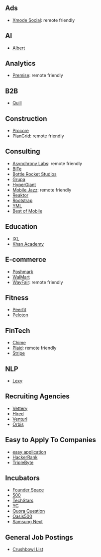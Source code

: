 ## Ads
- [Xmode Social](https://xmode.io): remote friendly

## AI
- [Albert](https://angel.co/learnwithalbert/jobs)

## Analytics
- [Premise](https://www.premise.com): remote friendly

## B2B
- [Quill](https://quill.chat/)

## Construction
- [Procore](http://procore.com/)
- [PlanGrid](https://www.plangrid.com): remote friendly

## Consulting
- [Asynchrony Labs](https://www.asynchrony.com): remote friendly
- [BiTe](https://www.biteinteractive.com)
- [Bottle Rocket Studios](https://www.bottlerocketstudios.com)
- [Grupa](https://grupa.io/howgrupaworks)
- [HyperGiant](https://www.hypergiant.com/careers/)
- [Mobile Jazz](http://mobilejazz.com/): remote friendly
- [Reaktor](https://www.reaktor.com)
- [Rootstrap](https://www.rootstrap.com)
- [YML](https://ymedialabs.com/x)
- [Best of Mobile](http://www.businessofapps.com/guide/app-development-companies/)

## Education
- [IXL](https://www.ixl.com/company/)
- [Khan Academy](https://boards.greenhouse.io/khanacademy/)

## E-commerce
- [Poshmark](https://poshmark.com)
- [WalMart]()
- [WayFair](https://www.wayfaircareers.com/): remote friendly

## Fitness
- [Peerfit](https://www.peerfit.com)
- [Peloton](https://www.onepeloton.com)

## FinTech
- [Chime](https://www.chimebank.com/)
- [Plaid](http://plaid.com/): remote friendly
- [Stripe](http://stripe.com/)

## NLP
- [Lexy](https://angel.co/lexy-io/jobs)

## Recruiting Agencies
- [Vettery](http://vettery.com/)
- [Hired](http://hired.com/)
- [Venturi](https://www.venturi-group.com/us/)
- [Orbis](https://www.orbisconsultants.com/)

## Easy to Apply To Companies
- [easy application](https://github.com/j-delaney/easy-application)
- [HackerRank](https://www.hackerrank.com)
- [TripleByte](https://triplebyte.com)

## Incubators
- [Founder Space](https://www.foundersspace.com)
- [500](https://500.co)
- [TechStars](https://www.techstars.com)
- [YC](http://www.ycombinator.com)
- [Quora Question](https://www.quora.com/What-are-all-the-startup-incubators-seed-programs-accelerators-in-the-San-Francisco-Bay-Area)
- [Oasis500](http://oasis500.com)
- [Samsung Next](https://samsungnext.com)

## General Job Postings
- [Crushbowl List](https://gist.github.com/crushbowl/ae769d5b099765ecce44)
